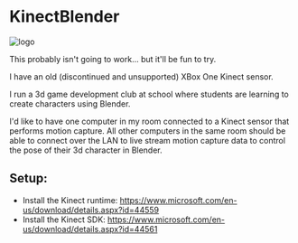 # KinectBlender

![logo](https://github.com/pddring/KinectBlender/assets/760604/a4dadfab-1a85-41b9-8949-239fe49f8492)

This probably isn't going to work... but it'll be fun to try.

I have an old (discontinued and unsupported) XBox One Kinect sensor.

I run a 3d game development club at school where students are learning to create characters using Blender.

I'd like to have one computer in my room connected to a Kinect sensor that performs motion capture. All other computers in the same room should be able to connect over the LAN to live stream motion capture data to control the pose of their 3d character in Blender.

## Setup:
* Install the Kinect runtime: https://www.microsoft.com/en-us/download/details.aspx?id=44559
* Install the Kinect SDK: https://www.microsoft.com/en-us/download/details.aspx?id=44561
  
 
